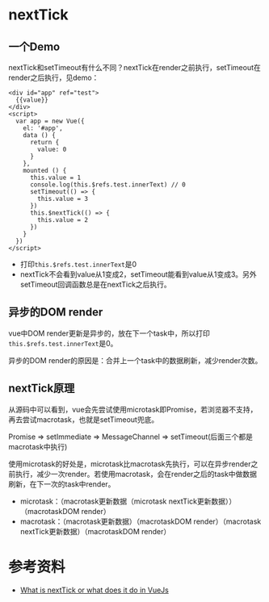 # nextTick

## 一个Demo

nextTick和setTimeout有什么不同？nextTick在render之前执行，setTimeout在render之后执行，见demo：

    <div id="app" ref="test">
      {{value}}
    </div>
    <script>
      var app = new Vue({
        el: '#app',
        data () {
          return {
            value: 0
          }
        },
        mounted () {
          this.value = 1
          console.log(this.$refs.test.innerText) // 0
          setTimeout(() => {
            this.value = 3
          })
          this.$nextTick(() => {
            this.value = 2
          })
        }
      })
    </script>
    
* 打印`this.$refs.test.innerText`是0
* nextTick不会看到value从1变成2，setTimeout能看到value从1变成3。另外setTimeout回调函数总是在nextTick之后执行。

## 异步的DOM render

vue中DOM render更新是异步的，放在下一个task中，所以打印`this.$refs.test.innerText`是0。

异步的DOM render的原因是：合并上一个task中的数据刷新，减少render次数。

## nextTick原理

从源码中可以看到，vue会先尝试使用microtask即Promise，若浏览器不支持，再去尝试macrotask，也就是setTimeout兜底。

Promise => setImmediate => MessageChannel => setTimeout(后面三个都是macrotask中执行)

使用microtask的好处是，microtask比macrotask先执行，可以在异步render之前执行，减少一次render。若使用macrotask，会在render之后的task中做数据刷新，在下一次的task中render。

* microtask：（macrotask更新数据（microtask nextTick更新数据））（macrotaskDOM render）
* macrotask：（macrotask更新数据）（macrotaskDOM render）（macrotask nextTick更新数据）（macrotaskDOM render）

# 参考资料

* [What is nextTick or what does it do in VueJs](https://stackoverflow.com/questions/47634258/what-is-nexttick-or-what-does-it-do-in-vuejs)